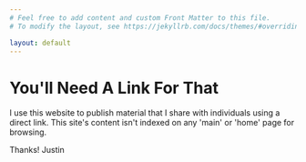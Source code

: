 ```yaml
---
# Feel free to add content and custom Front Matter to this file.
# To modify the layout, see https://jekyllrb.com/docs/themes/#overriding-theme-defaults

layout: default
---
```


# You'll Need A Link For That

I use this website to publish material that I share with individuals using a direct link.  This site's content isn't indexed on any 'main' or 'home' page for browsing.  

Thanks! 
Justin

